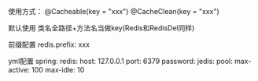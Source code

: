 使用方式：
@Cacheable(key = "xxx")
@CacheClean(key = "xxx")

默认使用 类名全路径+方法名当做key(Redis和RedisDel同样)


前缀配置
redis.prefix: xxx

yml配置
spring:
  redis:
    host: 127.0.0.1
    port: 6379
    password:
    jedis:
      pool:
        max-active: 100
        max-idle: 10